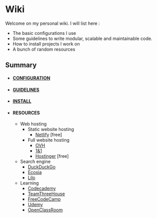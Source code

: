 # Wiki

Welcome on my personal wiki. I will list here :

* The basic configurations I use
* Some guidelines to write modular, scalable and maintainable code.
* How to install projects I work on
* A bunch of random resources

## Summary

* #### [CONFIGURATION](configuration)
* #### [GUIDELINES](guidelines)
* #### [INSTALL](install)
* #### RESOURCES
  - Web hosting
    - Static website hosting
      - [Netlify](https://www.netlify.com/) [free]
    - Full website hosting
      - [OVH](https://www.ovh.com/)
      - [1&1](https://www.1and1.com/)
      - [Hostinger](https://www.hostinger.com/) [free]
  - Search engine
    - [DuckDuckGo](https://duckduckgo.com/)
    - [Ecosia](https://www.ecosia.org/)
    - [Lilo](https://www.lilo.org/)
  - Learning
    - [Codecademy](https://www.codecademy.com/)
    - [TeamThreeHouse](https://teamtreehouse.com/)
    - [FreeCodeCamp](https://www.freecodecamp.org/)
    - [Udemy](https://www.udemy.com/)
    - [OpenClassRoom](https://openclassrooms.com/)